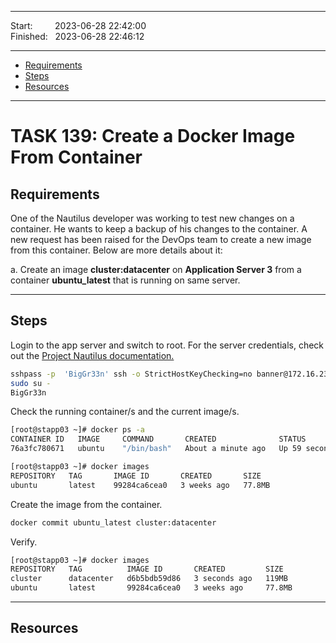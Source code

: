 
------------------------------

Start: &nbsp;&nbsp;&nbsp;&nbsp;&nbsp;&nbsp;&nbsp;&nbsp;2023-06-28 22:42:00  
Finished: &nbsp;&nbsp;2023-06-28 22:46:12

------------------------------

- [Requirements](#requirements)
- [Steps](#steps)
- [Resources](#resources)

------------------------------

# TASK 139: Create a Docker Image From Container

## Requirements

One of the Nautilus developer was working to test new changes on a container. He wants to keep a backup of his changes to the container. A new request has been raised for the DevOps team to create a new image from this container. Below are more details about it:

a. Create an image **cluster:datacenter** on **Application Server 3** from a container **ubuntu_latest** that is running on same server.

------------------------------

## Steps

Login to the app server and switch to root. For the server credentials, check out the [Project Nautilus documentation.](https://kodekloudhub.github.io/kodekloud-engineer/docs/projects/nautilus)

```bash
sshpass -p  'BigGr33n' ssh -o StrictHostKeyChecking=no banner@172.16.238.12
sudo su -
BigGr33n 
```

Check the running container/s and the current image/s.

```bash
[root@stapp03 ~]# docker ps -a
CONTAINER ID   IMAGE     COMMAND       CREATED              STATUS          PORTS     NAMES
76a3fc780671   ubuntu    "/bin/bash"   About a minute ago   Up 59 seconds             ubuntu_latest

[root@stapp03 ~]# docker images
REPOSITORY   TAG       IMAGE ID       CREATED       SIZE
ubuntu       latest    99284ca6cea0   3 weeks ago   77.8MB
```

Create the image from the container.

```bash
docker commit ubuntu_latest cluster:datacenter  
```

Verify.

```bash
[root@stapp03 ~]# docker images
REPOSITORY   TAG          IMAGE ID       CREATED         SIZE
cluster      datacenter   d6b5bdb59d86   3 seconds ago   119MB
ubuntu       latest       99284ca6cea0   3 weeks ago     77.8MB 
```


------------------------------

## Resources